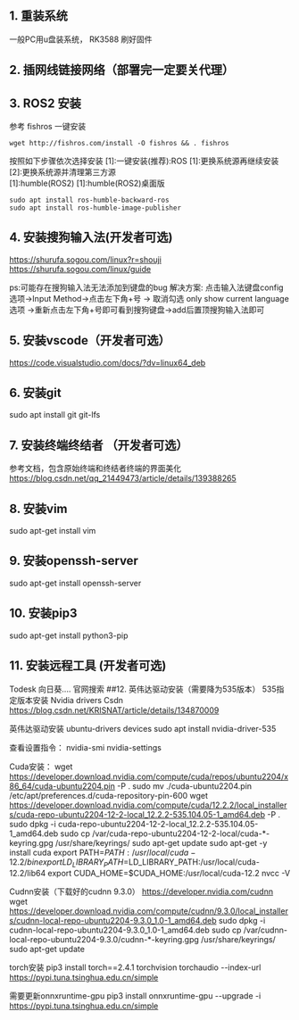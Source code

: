 ## 1. 重装系统 
  一般PC用u盘装系统， RK3588 刷好固件 
## 2. 插网线链接网络（部署完一定要关代理）
## 3. ROS2 安装
参考 fishros 一键安装
```
wget http://fishros.com/install -O fishros && . fishros
```
按照如下步骤依次选择安装
[1]:一键安装(推荐):ROS
[1]:更换系统源再继续安装
[2]:更换系统源并清理第三方源  
[1]:humble(ROS2)
[1]:humble(ROS2)桌面版
```
sudo apt install ros-humble-backward-ros
sudo apt install ros-humble-image-publisher
```
## 4. 安装搜狗输入法(开发者可选)
https://shurufa.sogou.com/linux?r=shouji 
https://shurufa.sogou.com/linux/guide

ps:可能存在搜狗输入法无法添加到键盘的bug
解决方案: 点击输入法键盘config选项->Input Method->点击左下角+号 -> 取消勾选 only show current language选项 ->重新点击左下角+号即可看到搜狗键盘->add后置顶搜狗输入法即可
## 5. 安装vscode（开发者可选）
https://code.visualstudio.com/docs/?dv=linux64_deb
## 6. 安装git 
sudo apt install git git-lfs
## 7. 安装终端终结者 （开发者可选）
参考文档，包含原始终端和终结者终端的界面美化
https://blog.csdn.net/qq_21449473/article/details/139388265
## 8. 安装vim
sudo apt-get install vim
## 9. 安装openssh-server
sudo apt-get install openssh-server
## 10. 安装pip3
  sudo apt-get install python3-pip
## 11. 安装远程工具 (开发者可选)
Todesk  向日葵....  官网搜索
##12. 英伟达驱动安装（需要降为535版本）
535指定版本安装 Nvidia drivers
Csdn  https://blog.csdn.net/KRISNAT/article/details/134870009

英伟达驱动安装
ubuntu-drivers devices
sudo apt install nvidia-driver-535

查看设置指令：
  nvidia-smi
  nvidia-settings

Cuda安装：
wget https://developer.download.nvidia.com/compute/cuda/repos/ubuntu2204/x86_64/cuda-ubuntu2204.pin -P .
sudo mv ./cuda-ubuntu2204.pin /etc/apt/preferences.d/cuda-repository-pin-600
wget https://developer.download.nvidia.com/compute/cuda/12.2.2/local_installers/cuda-repo-ubuntu2204-12-2-local_12.2.2-535.104.05-1_amd64.deb -P .
sudo dpkg -i cuda-repo-ubuntu2204-12-2-local_12.2.2-535.104.05-1_amd64.deb
sudo cp /var/cuda-repo-ubuntu2204-12-2-local/cuda-*-keyring.gpg /usr/share/keyrings/
sudo apt-get update
sudo apt-get -y install cuda
export PATH=$PATH:/usr/local/cuda-12.2/bin
export LD_LIBRARY_PATH=$LD_LIBRARY_PATH:/usr/local/cuda-12.2/lib64
export CUDA_HOME=$CUDA_HOME:/usr/local/cuda-12.2
nvcc -V

Cudnn安装（下载好的cudnn 9.3.0）
https://developer.nvidia.com/cudnn
wget https://developer.download.nvidia.com/compute/cudnn/9.3.0/local_installers/cudnn-local-repo-ubuntu2204-9.3.0_1.0-1_amd64.deb
sudo dpkg -i cudnn-local-repo-ubuntu2204-9.3.0_1.0-1_amd64.deb
sudo cp /var/cudnn-local-repo-ubuntu2204-9.3.0/cudnn-*-keyring.gpg /usr/share/keyrings/
sudo apt-get update

torch安装
pip3 install torch==2.4.1 torchvision torchaudio --index-url https://pypi.tuna.tsinghua.edu.cn/simple

需要更新onnxruntime-gpu 
pip3 install onnxruntime-gpu --upgrade -i  https://pypi.tuna.tsinghua.edu.cn/simple
